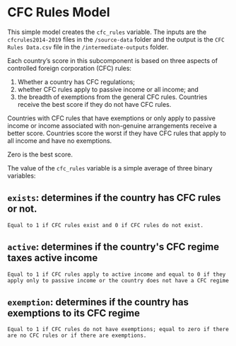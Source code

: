 # CFC Rules Model
This simple model creates the  `cfc_rules` variable. The inputs are the `cfcrules2014-2019` files in the `/source-data` folder and the output is the `CFC Rules Data.csv` file in the `/intermediate-outputs` folder.

Each country’s score in this subcomponent is based on three aspects of controlled foreign corporation (CFC) rules: 
1. Whether a country has CFC regulations; 
2. whether CFC rules apply to passive income or all income; and 
3. the breadth of exemptions from the general CFC rules. Countries receive the best score if they do not have CFC rules. 

Countries with CFC rules that have exemptions or only apply to passive income or income associated with non-genuine arrangements receive a better score. Countries score the worst if they have CFC rules that apply to all income and have no exemptions. 

Zero is the best score. 

The value of the `cfc_rules` variable is a simple average of three binary variables:

## `exists`: determines if the country has CFC rules or not.

    Equal to 1 if CFC rules exist and 0 if CFC rules do not exist.

## `active`: determines if the country's CFC regime taxes active income

    Equal to 1 if CFC rules apply to active income and equal to 0 if they apply only to passive income or the country does not have a CFC regime

## `exemption`: determines if the country has exemptions to its CFC regime

    Equal to 1 if CFC rules do not have exemptions; equal to zero if there are no CFC rules or if there are exemptions.